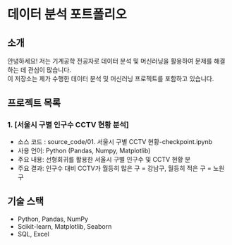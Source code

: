 # 데이터 분석 포트폴리오

## 소개
안녕하세요! 저는 기계공학 전공자로 데이터 분석 및 머신러닝을 활용하여 문제를 해결하는 데 관심이 많습니다.  
이 저장소는 제가 수행한 데이터 분석 및 머신러닝 프로젝트를 포함하고 있습니다.

## 프로젝트 목록
### 1. [서울시 구별 인구수 CCTV 현황 분석]
- 소스 코드 : source_code/01. 서울시 구별 CCTV 현황-checkpoint.ipynb
- 사용 언어: Python (Pandas, Numpy, Matplotlib)
- 주요 내용: 선형회귀를 활용한 서울시 구별 인구수 및 CCTV 현황 분
- 주요 결과: 인구수 대비 CCTV가 월등히 많은 구 = 강남구, 월등히 적은 구 = 노원구

## 기술 스택
- Python, Pandas, NumPy
- Scikit-learn, Matplotlib, Seaborn
- SQL, Excel
